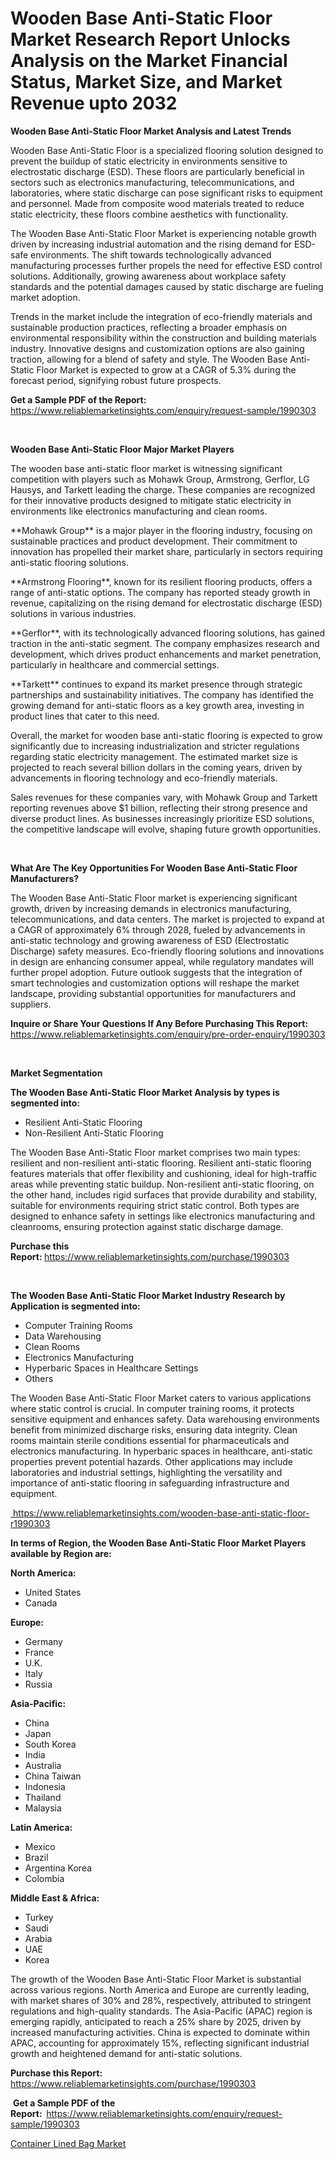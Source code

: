 <p><h1>Wooden Base Anti-Static Floor Market Research Report Unlocks Analysis on the Market Financial Status, Market Size, and Market Revenue upto 2032</h1></p><p><strong>Wooden Base Anti-Static Floor Market Analysis and Latest Trends</strong></p>
<p><p>Wooden Base Anti-Static Floor is a specialized flooring solution designed to prevent the buildup of static electricity in environments sensitive to electrostatic discharge (ESD). These floors are particularly beneficial in sectors such as electronics manufacturing, telecommunications, and laboratories, where static discharge can pose significant risks to equipment and personnel. Made from composite wood materials treated to reduce static electricity, these floors combine aesthetics with functionality.</p><p>The Wooden Base Anti-Static Floor Market is experiencing notable growth driven by increasing industrial automation and the rising demand for ESD-safe environments. The shift towards technologically advanced manufacturing processes further propels the need for effective ESD control solutions. Additionally, growing awareness about workplace safety standards and the potential damages caused by static discharge are fueling market adoption.</p><p>Trends in the market include the integration of eco-friendly materials and sustainable production practices, reflecting a broader emphasis on environmental responsibility within the construction and building materials industry. Innovative designs and customization options are also gaining traction, allowing for a blend of safety and style. The Wooden Base Anti-Static Floor Market is expected to grow at a CAGR of 5.3% during the forecast period, signifying robust future prospects.</p></p>
<p><strong>Get a Sample PDF of the Report:&nbsp;</strong> <a href="https://www.reliablemarketinsights.com/enquiry/request-sample/1990303?utm_campaign=3291&utm_medium=2&utm_source=Github&utm_content=ia&utm_term=06042025&utm_id=wooden-base-anti-static-floor">https://www.reliablemarketinsights.com/enquiry/request-sample/1990303</a></p>
<p>&nbsp;</p>
<p><strong>Wooden Base Anti-Static Floor Major Market Players</strong></p>
<p><p>The wooden base anti-static floor market is witnessing significant competition with players such as Mohawk Group, Armstrong, Gerflor, LG Hausys, and Tarkett leading the charge. These companies are recognized for their innovative products designed to mitigate static electricity in environments like electronics manufacturing and clean rooms.</p><p>**Mohawk Group** is a major player in the flooring industry, focusing on sustainable practices and product development. Their commitment to innovation has propelled their market share, particularly in sectors requiring anti-static flooring solutions. </p><p>**Armstrong Flooring**, known for its resilient flooring products, offers a range of anti-static options. The company has reported steady growth in revenue, capitalizing on the rising demand for electrostatic discharge (ESD) solutions in various industries. </p><p>**Gerflor**, with its technologically advanced flooring solutions, has gained traction in the anti-static segment. The company emphasizes research and development, which drives product enhancements and market penetration, particularly in healthcare and commercial settings.</p><p>**Tarkett** continues to expand its market presence through strategic partnerships and sustainability initiatives. The company has identified the growing demand for anti-static floors as a key growth area, investing in product lines that cater to this need.</p><p>Overall, the market for wooden base anti-static flooring is expected to grow significantly due to increasing industrialization and stricter regulations regarding static electricity management. The estimated market size is projected to reach several billion dollars in the coming years, driven by advancements in flooring technology and eco-friendly materials.</p><p>Sales revenues for these companies vary, with Mohawk Group and Tarkett reporting revenues above $1 billion, reflecting their strong presence and diverse product lines. As businesses increasingly prioritize ESD solutions, the competitive landscape will evolve, shaping future growth opportunities.</p></p>
<p>&nbsp;</p>
<p><strong>What Are The Key Opportunities For Wooden Base Anti-Static Floor Manufacturers?</strong></p>
<p><p>The Wooden Base Anti-Static Floor market is experiencing significant growth, driven by increasing demands in electronics manufacturing, telecommunications, and data centers. The market is projected to expand at a CAGR of approximately 6% through 2028, fueled by advancements in anti-static technology and growing awareness of ESD (Electrostatic Discharge) safety measures. Eco-friendly flooring solutions and innovations in design are enhancing consumer appeal, while regulatory mandates will further propel adoption. Future outlook suggests that the integration of smart technologies and customization options will reshape the market landscape, providing substantial opportunities for manufacturers and suppliers.</p></p>
<p><strong>Inquire or Share Your Questions If Any Before Purchasing This Report:</strong> <a href="https://www.reliablemarketinsights.com/enquiry/pre-order-enquiry/1990303?utm_campaign=3291&utm_medium=2&utm_source=Github&utm_content=ia&utm_term=06042025&utm_id=wooden-base-anti-static-floor">https://www.reliablemarketinsights.com/enquiry/pre-order-enquiry/1990303</a></p>
<p>&nbsp;</p>
<p><strong>Market Segmentation</strong></p>
<p><strong>The Wooden Base Anti-Static Floor Market Analysis by types is segmented into:</strong></p>
<p><ul><li>Resilient Anti-Static Flooring</li><li>Non-Resilient Anti-Static Flooring</li></ul></p>
<p><p>The Wooden Base Anti-Static Floor market comprises two main types: resilient and non-resilient anti-static flooring. Resilient anti-static flooring features materials that offer flexibility and cushioning, ideal for high-traffic areas while preventing static buildup. Non-resilient anti-static flooring, on the other hand, includes rigid surfaces that provide durability and stability, suitable for environments requiring strict static control. Both types are designed to enhance safety in settings like electronics manufacturing and cleanrooms, ensuring protection against static discharge damage.</p></p>
<p><strong>Purchase this Report:&nbsp;</strong><a href="https://www.reliablemarketinsights.com/purchase/1990303?utm_campaign=3291&utm_medium=2&utm_source=Github&utm_content=ia&utm_term=06042025&utm_id=wooden-base-anti-static-floor">https://www.reliablemarketinsights.com/purchase/1990303</a></p>
<p>&nbsp;</p>
<p><strong>The Wooden Base Anti-Static Floor Market Industry Research by Application is segmented into:</strong></p>
<p><ul><li>Computer Training Rooms</li><li>Data Warehousing</li><li>Clean Rooms</li><li>Electronics Manufacturing</li><li>Hyperbaric Spaces in Healthcare Settings</li><li>Others</li></ul></p>
<p><p>The Wooden Base Anti-Static Floor Market caters to various applications where static control is crucial. In computer training rooms, it protects sensitive equipment and enhances safety. Data warehousing environments benefit from minimized discharge risks, ensuring data integrity. Clean rooms maintain sterile conditions essential for pharmaceuticals and electronics manufacturing. In hyperbaric spaces in healthcare, anti-static properties prevent potential hazards. Other applications may include laboratories and industrial settings, highlighting the versatility and importance of anti-static flooring in safeguarding infrastructure and equipment.</p></p>
<p><a href="https://www.reliablemarketinsights.com/wooden-base-anti-static-floor-r1990303?utm_campaign=3291&utm_medium=2&utm_source=Github&utm_content=ia&utm_term=06042025&utm_id=wooden-base-anti-static-floor">&nbsp;https://www.reliablemarketinsights.com/wooden-base-anti-static-floor-r1990303</a></p>
<p><strong>In terms of Region, the Wooden Base Anti-Static Floor Market Players available by Region are:</strong></p>
<p>
    <p> <strong> North America: </strong>
        <ul>
            <li>United States</li>
            <li>Canada</li>
        </ul>
        </p> 
    <p> <strong> Europe: </strong>
        <ul>
            <li>Germany</li>
            <li>France</li>
            <li>U.K.</li>
            <li>Italy</li>
            <li>Russia</li>
        </ul>
        </p> 
    <p> <strong> Asia-Pacific: </strong>
        <ul>
            <li>China</li>
            <li>Japan</li>
            <li>South Korea</li>
            <li>India</li>
            <li>Australia</li>
            <li>China Taiwan</li>
            <li>Indonesia</li>
            <li>Thailand</li>
            <li>Malaysia</li>
        </ul>
        </p> 
    <p> <strong> Latin America: </strong>
        <ul>
            <li>Mexico</li>
            <li>Brazil</li>
            <li>Argentina Korea</li>
            <li>Colombia</li>
        </ul>
        </p> 
    <p> <strong> Middle East & Africa: </strong>
        <ul>
            <li>Turkey</li>
            <li>Saudi</li>
            <li>Arabia</li>
            <li>UAE</li>
            <li>Korea</li>
        </ul>
    </p>
    </p>
<p><p>The growth of the Wooden Base Anti-Static Floor Market is substantial across various regions. North America and Europe are currently leading, with market shares of 30% and 28%, respectively, attributed to stringent regulations and high-quality standards. The Asia-Pacific (APAC) region is emerging rapidly, anticipated to reach a 25% share by 2025, driven by increased manufacturing activities. China is expected to dominate within APAC, accounting for approximately 15%, reflecting significant industrial growth and heightened demand for anti-static solutions.</p></p>
<p><strong>Purchase this Report: </strong><a href="https://www.reliablemarketinsights.com/purchase/1990303?utm_campaign=3291&utm_medium=2&utm_source=Github&utm_content=ia&utm_term=06042025&utm_id=wooden-base-anti-static-floor">https://www.reliablemarketinsights.com/purchase/1990303</a></p>
<p>&nbsp;<strong>Get a Sample PDF of the Report:&nbsp;&nbsp;</strong><a href="https://www.reliablemarketinsights.com/enquiry/request-sample/1990303?utm_campaign=3291&utm_medium=2&utm_source=Github&utm_content=ia&utm_term=06042025&utm_id=wooden-base-anti-static-floor">https://www.reliablemarketinsights.com/enquiry/request-sample/1990303</a></p>
<p><strong></strong></p>
<p><p><a href="https://github.com/kolffmaris58/Market-Research-Report-List-1/blob/main/container-lined-bag-market.md?utm_campaign=3291&utm_medium=2&utm_source=Github&utm_content=ia&utm_term=06042025&utm_id=wooden-base-anti-static-floor">Container Lined Bag Market</a></p></p>